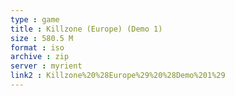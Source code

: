 ```yaml
---
type : game
title : Killzone (Europe) (Demo 1)
size : 580.5 M
format : iso
archive : zip
server : myrient
link2 : Killzone%20%28Europe%29%20%28Demo%201%29
---
```


